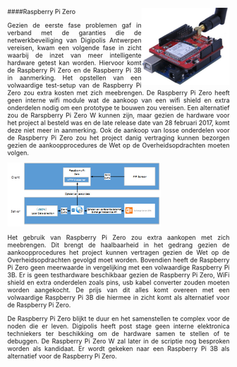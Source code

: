 ####Raspberry Pi Zero
<img src="images/ArduinoWizFi210shield.jpg" alt="FIGUUR 3: ARDUINO UNO WIZFI210 SHIELD" width="200" height="" align="right">
<p style="text-align: justify;">Gezien de eerste fase problemen gaf in verband met de garanties die de netwerkbeveiliging van Digipolis Antwerpen vereisen, kwam een volgende fase in zicht waarbij de inzet van meer intelligente hardware getest kan worden. Hiervoor komt de Raspberry Pi Zero en de Raspberry Pi 3B in aanmerking. Het opstellen van een volwaardige test-setup van de Raspberry Pi Zero zou extra kosten met zich meebrengen. De Raspberry Pi Zero heeft geen interne wifi module wat de aankoop van een wifi shield en extra onderdelen nodig om een prototype te bouwen zou vereisen. Een alternatief zou de Rarspberry Pi Zero W kunnen zijn, maar gezien de hardware voor het project al besteld was en de late release date van 28 februari 2017, komt deze niet meer in aanmerking. Ook de aankoop van losse onderdelen voor de Raspberry Pi Zero zou het project danig vertraging kunnen bezorgen gezien de aankoopprocedures de Wet op de Overheidsopdrachten moeten volgen.</p>

![FIGUUR 5: RASPERRY PI ZERO EN PIR ARCHITECTUUR](images/architecturrbpizero.png)

<p style="text-align: justify;">Het gebruik van Raspberry Pi Zero zou extra aankopen met zich meebrengen. Dit brengt de haalbaarheid in het gedrang gezien de aankoopprocedures het project kunnen vertragen gezien de Wet op de Overheidsopdrachten gevolgd moet worden. Bovendien heeft de Raspberry Pi Zero geen meerwaarde in vergelijking met een volwaardige Raspberry Pi 3B.
Er is geen testhardware beschikbaar gezien de Raspberry Pi Zero, WiFi shield en extra onderdelen zoals pins, usb kabel converter zouden moeten worden aangekocht. De prijs van dit alles komt overeen met een volwaardige Raspberry Pi 3B die hiermee in zicht komt als alternatief voor de Raspberry Pi Zero.</p>
<p style="text-align: justify;">De Raspberry Pi Zero blijkt te duur en het samenstellen te complex voor de noden die er leven. Digipolis heeft post stage geen interne elektronica techniekers ter beschikking om de hardware samen te stellen of te debuggen. De Raspberry Pi Zero W zal later in de scriptie nog besproken worden als kandidaat. Er wordt gekeken naar een Raspberry Pi 3B als alternatief voor de Raspberry Pi Zero. </p>